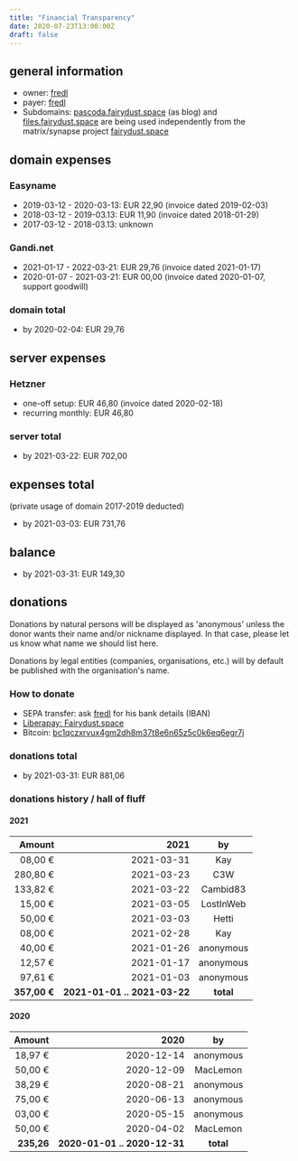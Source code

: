 ```yaml
---
title: "Financial Transparency"
date: 2020-07-23T13:00:00Z
draft: false
---
```


## general information

- owner: [fredl](https://matrix.to/#/@fredl:fairydust.space)
- payer: [fredl](https://matrix.to/#/@fredl:fairydust.space)
- Subdomains: [pascoda.fairydust.space](https://pascoda.fairydust.space/) (as blog) and [files.fairydust.space](https://files.fairydust.space/) are being used independently from the matrix/synapse project [fairydust.space](https://fairydust.space)

## domain expenses

### Easyname

- 2019-03-12 - 2020-03-13: EUR 22,90 (invoice dated 2019-02-03)
- 2018-03-12 - 2019-03.13: EUR 11,90 (invoice dated 2018-01-29)
- 2017-03-12 - 2018-03.13: unknown

### Gandi.net

- 2021-01-17 - 2022-03-21: EUR 29,76 (invoice dated 2021-01-17)
- 2020-01-07 - 2021-03-21: EUR 00,00 (invoice dated 2020-01-07, support goodwill)

### domain total

- by 2020-02-04: EUR 29,76

## server expenses

### Hetzner

- one-off setup: EUR 46,80 (invoice dated 2020-02-18)
- recurring monthly: EUR 46,80

### server total

- by 2021-03-22: EUR 702,00

## expenses total

(private usage of domain 2017-2019 deducted)

- by 2021-03-03: EUR 731,76

## balance

- by 2021-03-31: EUR 149,30

## donations

Donations by natural persons will be displayed as 'anonymous' unless the donor wants their name and/or nickname displayed. In that case, please let us know what name we should list here.

Donations by legal entities (companies, organisations, etc.) will by default be published with the organisation's name.

### How to donate

- SEPA transfer: ask [fredl](https://matrix.to/#/@fredl:fairydust.space) for his bank details (IBAN)
- [Liberapay: Fairydust.space](https://liberapay.com/fairydust.space/)
- Bitcoin: [bc1qczxrvux4gm2dh8m37t8e6n65z5c0k6eq6egr7j](bitcoin:bc1qczxrvux4gm2dh8m37t8e6n65z5c0k6eq6egr7j)

### donations total
- by 2021-03-31: EUR 881,06

### donations history / hall of fluff

#### 2021

| Amount  |       2021 |     by    |
| ---:    |     -----: |     :--:  |
| 08,00 € | 2021-03-31 | Kay     |
| 280,80 € | 2021-03-23 | C3W      |
| 133,82 € | 2021-03-22 | Cambid83 |
| 15,00 € | 2021-03-05 | LostInWeb |
| 50,00 € | 2021-03-03 | Hetti     |
| 08,00 € | 2021-02-28 | Kay       |
| 40,00 € | 2021-01-26 | anonymous |
| 12,57 € | 2021-01-17 | anonymous |
| 97,61 € | 2021-01-03 | anonymous |
| __357,00 €__ | __2021-01-01 .. 2021-03-22__ | __total__ |

#### 2020

| Amount  |       2020 |     by    |
| ---:    |     -----: |     :--:  |
| 18,97 € | 2020-12-14 | anonymous |
| 50,00 € | 2020-12-09 | MacLemon |
| 38,29 € | 2020-08-21 | anonymous |
| 75,00 € | 2020-06-13 | anonymous |
| 03,00 € | 2020-05-15 | anonymous |
| 50,00 € | 2020-04-02 | MacLemon  |
| __235,26__ | __2020-01-01 .. 2020-12-31__ | __total__ |
